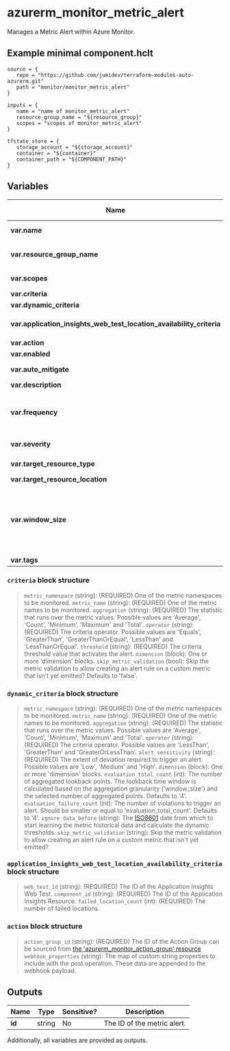# azurerm_monitor_metric_alert

Manages a Metric Alert within Azure Monitor.

## Example minimal component.hclt

```hcl
source = {
   repo = "https://github.com/jumidev/terraform-modules-auto-azurerm.git" 
   path = "monitor/monitor_metric_alert" 
}

inputs = {
   name = "name of monitor_metric_alert" 
   resource_group_name = "${resource_group}" 
   scopes = "scopes of monitor_metric_alert" 
}

tfstate_store = {
   storage_account = "${storage_account}" 
   container = "${container}" 
   container_path = "${COMPONENT_PATH}" 
}

```

## Variables

| Name | Type | Required? |  Default  |  possible values |  Description |
| ---- | ---- | --------- |  ----------- | ----------- | ----------- |
| **var.name** | string | True | -  |  -  |  The name of the Metric Alert. Changing this forces a new resource to be created. | 
| **var.resource_group_name** | string | True | -  |  -  |  The name of the resource group in which to create the Metric Alert instance. Changing this forces a new resource to be created. | 
| **var.scopes** | string | True | -  |  -  |  A set of strings of resource IDs at which the metric criteria should be applied. | 
| **var.criteria** | block | False | -  |  -  |  One or more (static) `criteria` blocks. | 
| **var.dynamic_criteria** | block | False | -  |  -  |  A `dynamic_criteria` block. | 
| **var.application_insights_web_test_location_availability_criteria** | block | False | -  |  -  |  A `application_insights_web_test_location_availability_criteria` block. | 
| **var.action** | block | False | -  |  -  |  One or more `action` blocks. | 
| **var.enabled** | bool | False | `True`  |  -  |  Should this Metric Alert be enabled? Defaults to `true`. | 
| **var.auto_mitigate** | bool | False | `True`  |  -  |  Should the alerts in this Metric Alert be auto resolved? Defaults to `true`. | 
| **var.description** | string | False | -  |  -  |  The description of this Metric Alert. | 
| **var.frequency** | string | False | `PT1M`  |  `PT1M`, `PT5M`, `PT15M`, `PT30M`, `PT1H`  |  The evaluation frequency of this Metric Alert, represented in ISO 8601 duration format. Possible values are `PT1M`, `PT5M`, `PT15M`, `PT30M` and `PT1H`. Defaults to `PT1M`. | 
| **var.severity** | string | False | `3`  |  `0`, `1`, `2`, `3`, `4`  |  The severity of this Metric Alert. Possible values are `0`, `1`, `2`, `3` and `4`. Defaults to `3`. | 
| **var.target_resource_type** | string | False | -  |  -  |  The resource type (e.g. `Microsoft.Compute/virtualMachines`) of the target resource. | 
| **var.target_resource_location** | string | False | -  |  -  |  The location of the target resource. | 
| **var.window_size** | string | False | `PT5M`  |  `PT1M`, `PT5M`, `PT15M`, `PT30M`, `PT1H`, `PT6H`, `PT12H`, `P1D`  |  The period of time that is used to monitor alert activity, represented in ISO 8601 duration format. This value must be greater than `frequency`. Possible values are `PT1M`, `PT5M`, `PT15M`, `PT30M`, `PT1H`, `PT6H`, `PT12H` and `P1D`. Defaults to `PT5M`. | 
| **var.tags** | map | False | -  |  -  |  A mapping of tags to assign to the resource. | 

### `criteria` block structure

> `metric_namespace` (string): (REQUIRED) One of the metric namespaces to be monitored.
> `metric_name` (string): (REQUIRED) One of the metric names to be monitored.
> `aggregation` (string): (REQUIRED) The statistic that runs over the metric values. Possible values are 'Average', 'Count', 'Minimum', 'Maximum' and 'Total'.
> `operator` (string): (REQUIRED) The criteria operator. Possible values are 'Equals', 'GreaterThan', 'GreaterThanOrEqual', 'LessThan' and 'LessThanOrEqual'.
> `threshold` (string): (REQUIRED) The criteria threshold value that activates the alert.
> `dimension` (block): One or more 'dimension' blocks.
> `skip_metric_validation` (bool): Skip the metric validation to allow creating an alert rule on a custom metric that isn't yet emitted? Defaults to 'false'.

### `dynamic_criteria` block structure

> `metric_namespace` (string): (REQUIRED) One of the metric namespaces to be monitored.
> `metric_name` (string): (REQUIRED) One of the metric names to be monitored.
> `aggregation` (string): (REQUIRED) The statistic that runs over the metric values. Possible values are 'Average', 'Count', 'Minimum', 'Maximum' and 'Total'.
> `operator` (string): (REQUIRED) The criteria operator. Possible values are 'LessThan', 'GreaterThan' and 'GreaterOrLessThan'.
> `alert_sensitivity` (string): (REQUIRED) The extent of deviation required to trigger an alert. Possible values are 'Low', 'Medium' and 'High'.
> `dimension` (block): One or more 'dimension' blocks.
> `evaluation_total_count` (int): The number of aggregated lookback points. The lookback time window is calculated based on the aggregation granularity ('window_size') and the selected number of aggregated points. Defaults to '4'.
> `evaluation_failure_count` (int): The number of violations to trigger an alert. Should be smaller or equal to 'evaluation_total_count'. Defaults to '4'.
> `ignore_data_before` (string): The [ISO8601](https://en.wikipedia.org/wiki/ISO_8601) date from which to start learning the metric historical data and calculate the dynamic thresholds.
> `skip_metric_validation` (string): Skip the metric validation to allow creating an alert rule on a custom metric that isn't yet emitted?

### `application_insights_web_test_location_availability_criteria` block structure

> `web_test_id` (string): (REQUIRED) The ID of the Application Insights Web Test.
> `component_id` (string): (REQUIRED) The ID of the Application Insights Resource.
> `failed_location_count` (int): (REQUIRED) The number of failed locations.

### `action` block structure

> `action_group_id` (string): (REQUIRED) The ID of the Action Group can be sourced from [the 'azurerm_monitor_action_group' resource](./monitor_action_group.html)
> `webhook_properties` (string): The map of custom string properties to include with the post operation. These data are appended to the webhook payload.



## Outputs

| Name | Type | Sensitive? | Description |
| ---- | ---- | --------- | --------- |
| **id** | string | No  | The ID of the metric alert. | 

Additionally, all variables are provided as outputs.
